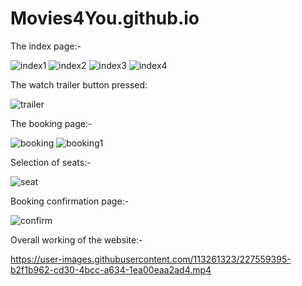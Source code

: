 # Movies4You.github.io
The index page:-

![index1](https://user-images.githubusercontent.com/113261323/227547556-624adf08-2277-493e-ad57-5874baacc6b1.png)
![index2](https://user-images.githubusercontent.com/113261323/227547707-092ff062-7b41-48a3-b775-b391b74bc1db.png)
![index3](https://user-images.githubusercontent.com/113261323/227547777-40709187-78f8-44e4-89b9-1e320cae376a.png)
![index4](https://user-images.githubusercontent.com/113261323/227547818-2642d5d1-0e3e-4cad-a99c-ecc34c7672bf.png)

The watch trailer button pressed:

![trailer](https://user-images.githubusercontent.com/113261323/227548466-63671192-53ed-4752-954d-a259550b21a7.png)

The booking page:-

![booking](https://user-images.githubusercontent.com/113261323/227548105-fde64615-000d-4ada-bdbf-c04db1291231.png)
![booking1](https://user-images.githubusercontent.com/113261323/227548186-c046ae93-5f25-45c0-8b58-1c5443b6946d.png)

Selection of seats:-

![seat](https://user-images.githubusercontent.com/113261323/227548772-06bff6d3-e496-45d8-8889-cba32df6a749.png)

Booking confirmation page:-

![confirm](https://user-images.githubusercontent.com/113261323/227549138-a0f8b86a-4459-4773-a07a-57874431f559.png)

Overall working of the website:-


https://user-images.githubusercontent.com/113261323/227559395-b2f1b962-cd30-4bcc-a634-1ea00eaa2ad4.mp4




